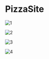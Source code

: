 # PizzaSite

![1](https://github.com/sidney31/PizzaSite/assets/100060433/7e763196-42fe-48bc-86e2-9db070ab319e)

![2](https://github.com/sidney31/PizzaSite/assets/100060433/c1ac81ee-f1c3-4022-a155-18e72a07b6de)

![3](https://github.com/sidney31/PizzaSite/assets/100060433/096b4c3e-2f21-4ce9-8caf-439ed2583357)

![4](https://github.com/sidney31/PizzaSite/assets/100060433/1268e2ac-b498-4bf7-b973-79d12df8c25c)
